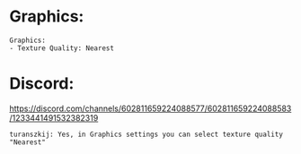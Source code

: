 

# Graphics:
```
Graphics:
- Texture Quality: Nearest
```


# Discord:

https://discord.com/channels/602811659224088577/602811659224088583/1233441491532382319
```
turanszkij: Yes, in Graphics settings you can select texture quality "Nearest"
```

